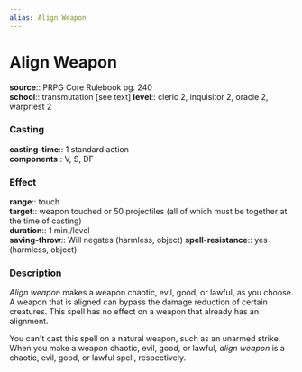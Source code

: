 ```yaml
---
alias: Align Weapon
---
```


# Align Weapon 

**source**:: PRPG Core Rulebook pg. 240  
**school**:: transmutation \[see text\]
**level**:: cleric 2, inquisitor 2, oracle 2, warpriest 2

### Casting 

**casting-time**:: 1 standard action  
**components**:: V, S, DF

### Effect 

**range**:: touch  
**target**:: weapon touched or 50 projectiles (all of which must be together at the time of casting)  
**duration**:: 1 min./level  
**saving-throw**:: Will negates (harmless, object)
**spell-resistance**:: yes (harmless, object)

### Description 

*Align weapon* makes a weapon chaotic, evil, good, or lawful, as you choose. A weapon that is aligned can bypass the damage reduction of certain creatures. This spell has no effect on a weapon that already has an alignment.  
  
You can't cast this spell on a natural weapon, such as an unarmed strike. When you make a weapon chaotic, evil, good, or lawful, *align weapon* is a chaotic, evil, good, or lawful spell, respectively.

